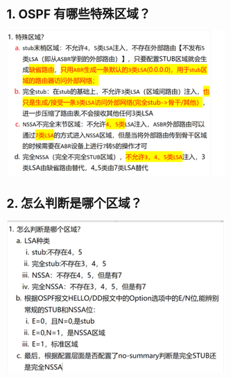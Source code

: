 # 1. OSPF 有哪些特殊区域？

![alt text](image-10.png)

# 2. 怎么判断是哪个区域？

![alt text](images/面试题---OSPF特殊区域/image-1.png)
